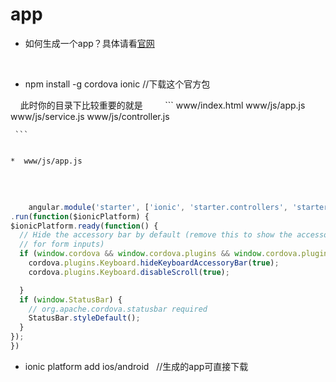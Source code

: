 # app


* 如何生成一个app？具体请看[官网](http://ionicframework.com/getting-started/)
  
     
   * npm install -g cordova ionic    //下载这个官方包
     
     
     此时你的目录下比较重要的就是
     
     
     ```
     www/index.html
     www/js/app.js
     www/js/service.js
     www/js/controller.js
     
     ```
     
    
    *  www/js/app.js
     
     
  ```javascript
     
     angular.module('starter', ['ionic', 'starter.controllers', 'starter.services'])  //starter.controllers就是下面的controller文件，       //starter.services就是service文件，必要
.run(function($ionicPlatform) {
  $ionicPlatform.ready(function() {
    // Hide the accessory bar by default (remove this to show the accessory bar above the keyboard
    // for form inputs)
    if (window.cordova && window.cordova.plugins && window.cordova.plugins.Keyboard) {
      cordova.plugins.Keyboard.hideKeyboardAccessoryBar(true);
      cordova.plugins.Keyboard.disableScroll(true);

    }
    if (window.StatusBar) {
      // org.apache.cordova.statusbar required
      StatusBar.styleDefault();
    }
  });
})

```

*  ionic platform add ios/android   //生成的app可直接下载
